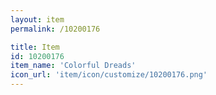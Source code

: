 ```yaml
---
layout: item
permalink: /10200176

title: Item
id: 10200176
item_name: 'Colorful Dreads'
icon_url: 'item/icon/customize/10200176.png'
---
```

